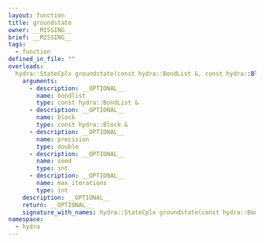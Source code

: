 ```yaml
---
layout: function
title: groundstate
owner: __MISSING__
brief: __MISSING__
tags:
  - function
defined_in_file: ""
overloads:
  hydra::StateCplx groundstate(const hydra::BondList &, const hydra::Block &, double, int, int):
    arguments:
      - description: __OPTIONAL__
        name: bondlist
        type: const hydra::BondList &
      - description: __OPTIONAL__
        name: block
        type: const hydra::Block &
      - description: __OPTIONAL__
        name: precision
        type: double
      - description: __OPTIONAL__
        name: seed
        type: int
      - description: __OPTIONAL__
        name: max_iterations
        type: int
    description: __OPTIONAL__
    return: __OPTIONAL__
    signature_with_names: hydra::StateCplx groundstate(const hydra::BondList & bondlist, const hydra::Block & block, double precision, int seed, int max_iterations)
namespace:
  - hydra
---
```


